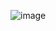 ![image](https://github.com/bromotdi/kaggle-courses/assets/80320446/9b2df03e-74cf-47b6-88bb-e7a7dc69cf27)
